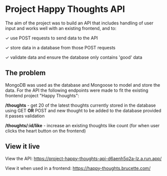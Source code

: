 # Project Happy Thoughts API

The aim of the project was to build an API that includes handling of user input and works well with an existing frontend, and to:

✓ use POST requests to send data to the API

✓ store data in a database from those POST requests

✓ validate data and ensure the database only contains 'good' data

## The problem

MongoDB was used as the database and Mongoose to model and store the data. For the API the following endpoints were made to fit the existing frontend project "Happy Thoughts":

**/thoughts** - get 20 of the latest thoughts currently stored in the database using GET **OR** POST and new thought to be added to the database provided it passes validation 

**/thoughts/:id/like** - increase an existing thoughts like count (for when user clicks the heart button on the frontend)


## View it live

View the API:
https://project-happy-thoughts-api-d6aenh5q2a-lz.a.run.app/

View it when used in a frontend:
https://happy-thoughts.brucette.com/

